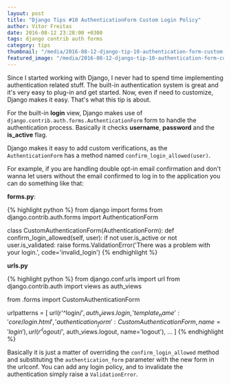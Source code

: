 ```yaml
---
layout: post
title: "Django Tips #10 AuthenticationForm Custom Login Policy"
author: Vitor Freitas
date: 2016-08-12 23:28:00 +0300
tags: django contrib auth forms
category: tips
thumbnail: "/media/2016-08-12-django-tip-10-authentication-form-custom-login-policy/featured.jpg"
featured_image: "/media/2016-08-12-django-tip-10-authentication-form-custom-login-policy/featured.jpg"
---
```



Since I started working with Django, I never had to spend time implementing authentication related stuff. The built-in
authentication system is great and it's very easy to plug-in and get started. Now, even if need to customize, Django
makes it easy. That's what this tip is about.

For the built-in **login** view, Django makes use of `django.contrib.auth.forms.AuthenticationForm` form to handle
the authentication process. Basically it checks **username**, **password** and the **is_active** flag.

Django makes it easy to add custom verifications, as the `AuthenticationForm` has a method named
`confirm_login_allowed(user)`.

For example, if you are handling double opt-in email confirmation and don't wanna let users without the email confirmed
to log in to the application you can do something like that:

**forms.py**:

{% highlight python %}
from django import forms
from django.contrib.auth.forms import AuthenticationForm

class CustomAuthenticationForm(AuthenticationForm):
    def confirm_login_allowed(self, user):
        if not user.is_active or not user.is_validated:
            raise forms.ValidationError('There was a problem with your login.', code='invalid_login')
{% endhighlight %}

**urls.py**

{% highlight python %}
from django.conf.urls import url
from django.contrib.auth import views as auth_views

from .forms import CustomAuthenticationForm

urlpatterns = [
    url(r'^login/$', auth_views.login, {'template_name': 'core/login.html',
        'authentication_form': CustomAuthenticationForm}, name='login'),
    url(r'^logout/$', auth_views.logout, name='logout'),
    ...
]
{% endhighlight %}

Basically it is just a matter of overriding the `confirm_login_allowed` method and substituting the
`authentication_form` parameter with the new form in the urlconf. You can add any login policy, and to invalidate the
authentication simply raise a `ValidationError`.
